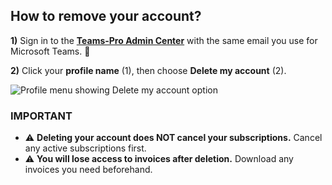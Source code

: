 ## How to remove your account?

  <p><strong>1)</strong> Sign in to the 
    <a href="https://admin.teams-pro.com/" target="_blank" rel="noopener"><strong>Teams-Pro Admin Center</strong></a> 
    with the same email you use for Microsoft Teams. 🔐
  </p>

  <p><strong>2)</strong> Click your <strong>profile name</strong> (1), then choose <strong>Delete my account</strong> (2).</p>
  <div class="intercom-container">
    <img src="/assets/img/teams-pro/remove_account.png" alt="Profile menu showing Delete my account option">
  </div>

  <h3>IMPORTANT</h3>
  <ul>
    <li>⚠️ <strong>Deleting your account does NOT cancel your subscriptions.</strong> Cancel any active subscriptions first.</li>
    <li>⚠️ <strong>You will lose access to invoices after deletion.</strong> Download any invoices you need beforehand.</li>
  </ul>

<Intercom />
<Hubspot />
<Clarity />
<GoogleAnalytics />


 